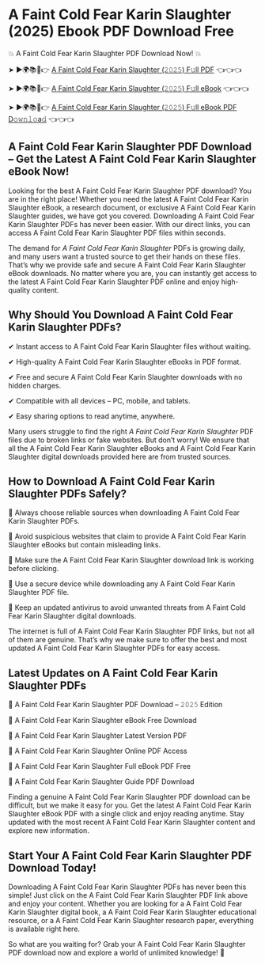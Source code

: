 # A Faint Cold Fear Karin Slaughter (2025) Ebook PDF Download Free

💥 A Faint Cold Fear Karin Slaughter PDF Download Now! 💥

➤ ►🌍📚📱👉 [A Faint Cold Fear Karin Slaughter (𝟸𝟶𝟸𝟻) F𝚞ll PDF](https://getpdf.xyz/a-faint-cold-fear-karin-slaughter) 👈👈👈


➤ ►🌍📚📱👉 [A Faint Cold Fear Karin Slaughter (𝟸𝟶𝟸𝟻) F𝚞ll eBook](https://getpdf.xyz/a-faint-cold-fear-karin-slaughter) 👈👈👈


➤ ►🌍📚📱👉 [A Faint Cold Fear Karin Slaughter (𝟸𝟶𝟸𝟻) F𝚞ll eBook PDF D𝚘𝚠𝚗𝚕𝚘a𝚍](https://getpdf.xyz/a-faint-cold-fear-karin-slaughter) 👈👈👈


## A Faint Cold Fear Karin Slaughter PDF Download – Get the Latest A Faint Cold Fear Karin Slaughter eBook Now!

Looking for the best A Faint Cold Fear Karin Slaughter PDF download? You are in the right place! Whether you need the latest A Faint Cold Fear Karin Slaughter eBook, a research document, or exclusive A Faint Cold Fear Karin Slaughter guides, we have got you covered. Downloading A Faint Cold Fear Karin Slaughter PDFs has never been easier. With our direct links, you can access A Faint Cold Fear Karin Slaughter PDF files within seconds.

The demand for *A Faint Cold Fear Karin Slaughter* PDFs is growing daily, and many users want a trusted source to get their hands on these files. That’s why we provide safe and secure A Faint Cold Fear Karin Slaughter eBook downloads. No matter where you are, you can instantly get access to the latest A Faint Cold Fear Karin Slaughter PDF online and enjoy high-quality content.

## Why Should You Download A Faint Cold Fear Karin Slaughter PDFs?

✔ Instant access to A Faint Cold Fear Karin Slaughter files without waiting.

✔ High-quality A Faint Cold Fear Karin Slaughter eBooks in PDF format.

✔ Free and secure A Faint Cold Fear Karin Slaughter downloads with no hidden charges.

✔ Compatible with all devices – PC, mobile, and tablets.

✔ Easy sharing options to read anytime, anywhere.

Many users struggle to find the right *A Faint Cold Fear Karin Slaughter* PDF files due to broken links or fake websites. But don’t worry! We ensure that all the A Faint Cold Fear Karin Slaughter eBooks and A Faint Cold Fear Karin Slaughter digital downloads provided here are from trusted sources.

## How to Download A Faint Cold Fear Karin Slaughter PDFs Safely?

📌 Always choose reliable sources when downloading A Faint Cold Fear Karin Slaughter PDFs.

📌 Avoid suspicious websites that claim to provide A Faint Cold Fear Karin Slaughter eBooks but contain misleading links.

📌 Make sure the A Faint Cold Fear Karin Slaughter download link is working before clicking.

📌 Use a secure device while downloading any A Faint Cold Fear Karin Slaughter PDF file.

📌 Keep an updated antivirus to avoid unwanted threats from A Faint Cold Fear Karin Slaughter digital downloads.

The internet is full of A Faint Cold Fear Karin Slaughter PDF links, but not all of them are genuine. That’s why we make sure to offer the best and most updated A Faint Cold Fear Karin Slaughter PDFs for easy access.

## Latest Updates on A Faint Cold Fear Karin Slaughter PDFs

🔹 A Faint Cold Fear Karin Slaughter PDF Download – 𝟸𝟶𝟸𝟻 Edition

🔹 A Faint Cold Fear Karin Slaughter eBook Free Download

🔹 A Faint Cold Fear Karin Slaughter Latest Version PDF

🔹 A Faint Cold Fear Karin Slaughter Online PDF Access

🔹 A Faint Cold Fear Karin Slaughter Full eBook PDF Free

🔹 A Faint Cold Fear Karin Slaughter Guide PDF Download

Finding a genuine A Faint Cold Fear Karin Slaughter PDF download can be difficult, but we make it easy for you. Get the latest A Faint Cold Fear Karin Slaughter eBook PDF with a single click and enjoy reading anytime. Stay updated with the most recent A Faint Cold Fear Karin Slaughter content and explore new information.

## Start Your A Faint Cold Fear Karin Slaughter PDF Download Today!

Downloading A Faint Cold Fear Karin Slaughter PDFs has never been this simple! Just click on the A Faint Cold Fear Karin Slaughter PDF link above and enjoy your content. Whether you are looking for a A Faint Cold Fear Karin Slaughter digital book, a A Faint Cold Fear Karin Slaughter educational resource, or a A Faint Cold Fear Karin Slaughter research paper, everything is available right here.

So what are you waiting for? Grab your A Faint Cold Fear Karin Slaughter PDF download now and explore a world of unlimited knowledge! 🚀